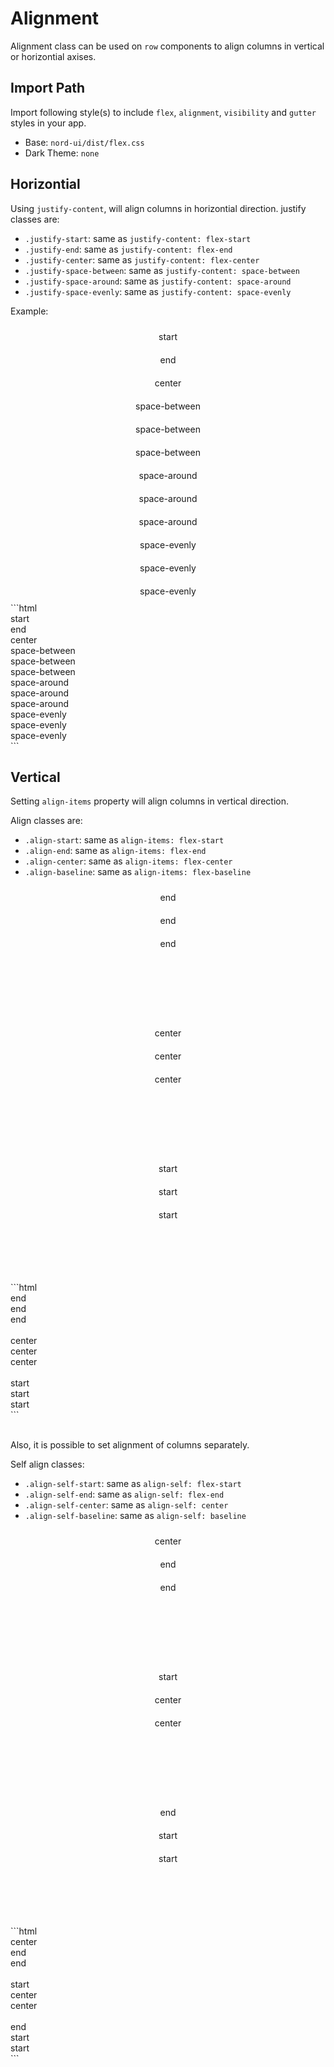# Alignment

Alignment class can be used on `row` components to align columns in vertical or horizontial axises.

## Import Path
Import following style(s) to include `flex`, `alignment`, `visibility` and `gutter` styles in your app.

- Base: `nord-ui/dist/flex.css`
- Dark Theme: `none`

## Horizontial

Using `justify-content`, will align columns in horizontial direction. justify classes are:
- `.justify-start`: same as `justify-content: flex-start`
- `.justify-end`: same as `justify-content: flex-end`
- `.justify-center`: same as `justify-content: flex-center`
- `.justify-space-between`: same as `justify-content: space-between`
- `.justify-space-around`: same as `justify-content: space-around`
- `.justify-space-evenly`: same as `justify-content: space-evenly`

Example:

<div class='code-example'>
	<div class='preview'>
		<div class="row simple-row justify-start">
			<div class="col xs-3 simple-col">start</div>
		</div>
		<div class="row simple-row justify-end">
			<div class="col xs-3 simple-col">end</div>
		</div>
		<div class="row simple-row justify-center">
			<div class="col xs-3 simple-col">center</div>
		</div>
		<div class="row simple-row justify-space-between">
			<div class="col xs-3 simple-col">space-between</div>
			<div class="col xs-3 simple-col">space-between</div>
			<div class="col xs-3 simple-col">space-between</div>
		</div>
		<div class="row simple-row justify-space-around">
			<div class="col xs-3 simple-col">space-around</div>
			<div class="col xs-3 simple-col">space-around</div>
			<div class="col xs-3 simple-col">space-around</div>
		</div>
		<div class="row simple-row justify-space-evenly">
			<div class="col xs-3 simple-col">space-evenly</div>
			<div class="col xs-3 simple-col">space-evenly</div>
			<div class="col xs-3 simple-col">space-evenly</div>
		</div>
	</div>
	<div class='source'>
```html
<div class="row justify-start">
	<div class="col xs-3">start</div>
</div>
<div class="row justify-end">
	<div class="col xs-3">end</div>
</div>
<div class="row justify-center">
	<div class="col xs-3">center</div>
</div>
<div class="row justify-space-between">
	<div class="col xs-3">space-between</div>
	<div class="col xs-3">space-between</div>
	<div class="col xs-3">space-between</div>
</div>
<div class="row justify-space-around">
	<div class="col xs-3">space-around</div>
	<div class="col xs-3">space-around</div>
	<div class="col xs-3">space-around</div>
</div>
<div class="row justify-space-evenly">
	<div class="col xs-3">space-evenly</div>
	<div class="col xs-3">space-evenly</div>
	<div class="col xs-3">space-evenly</div>
</div>
```
	</div>
</div>

## Vertical

Setting `align-items` property will align columns in vertical direction.

Align classes are:

- `.align-start`: same as `align-items: flex-start`
- `.align-end`: same as `align-items: flex-end`
- `.align-center`: same as `align-items: flex-center`
- `.align-baseline`: same as `align-items: flex-baseline`

<div class='code-example'>
	<div class='preview'>
		<div class="row simple-row align-end h-200">
			<div class="col xs-4 simple-col">end</div>
			<div class="col xs-4 simple-col">end</div>
			<div class="col xs-4 simple-col">end</div>
		</div>
		<br>
		<div class="row simple-row align-center h-200">
			<div class="col xs-4 simple-col">center</div>
			<div class="col xs-4 simple-col">center</div>
			<div class="col xs-4 simple-col">center</div>
		</div>
		<br>
		<div class="row simple-row align-first h-200">
			<div class="col xs-4 simple-col">start</div>
			<div class="col xs-4 simple-col">start</div>
			<div class="col xs-4 simple-col">start</div>
		</div>
	</div>
	<div class='source'>
```html
<div class="row align-end">
	<div class="col xs-4">end</div>
	<div class="col xs-4">end</div>
	<div class="col xs-4">end</div>
</div>
<br>
<div class="row align-center">
	<div class="col xs-4">center</div>
	<div class="col xs-4">center</div>
	<div class="col xs-4">center</div>
</div>
<br>
<div class="row align-first">
	<div class="col xs-4">start</div>
	<div class="col xs-4">start</div>
	<div class="col xs-4">start</div>
</div>
```
	</div>
</div>
<br>

Also, it is possible to set alignment of columns separately.

Self align classes:

- `.align-self-start`: same as `align-self: flex-start`
- `.align-self-end`: same as `align-self: flex-end`
- `.align-self-center`: same as `align-self: center`
- `.align-self-baseline`: same as `align-self: baseline`

<div class='code-example'>
	<div class='preview'>
		<div class="row simple-row align-end h-200">
			<div class="col xs-4 simple-col align-self-center">center</div>
			<div class="col xs-4 simple-col">end</div>
			<div class="col xs-4 simple-col">end</div>
		</div>
		<br>
		<div class="row simple-row align-center h-200">
			<div class="col xs-4 simple-col align-self-start">start</div>
			<div class="col xs-4 simple-col">center</div>
			<div class="col xs-4 simple-col">center</div>
		</div>
		<br>
		<div class="row simple-row align-first h-200">
			<div class="col xs-4 simple-col align-self-end">end</div>
			<div class="col xs-4 simple-col">start</div>
			<div class="col xs-4 simple-col">start</div>
		</div>
	</div>
	<div class='source'>
```html
<div class="row align-end">
	<div class="col xs-4 align-self-center">center</div>
	<div class="col xs-4">end</div>
	<div class="col xs-4">end</div>
</div>
<br>
<div class="row align-center">
	<div class="col xs-4 align-self-start">start</div>
	<div class="col xs-4">center</div>
	<div class="col xs-4">center</div>
</div>
<br>
<div class="row align-first">
	<div class="col xs-4 align-self-end">end</div>
	<div class="col xs-4">start</div>
	<div class="col xs-4">start</div>
</div>
```
	</div>
</div>

<style type="text/css">
	.simple-row {
		background-color: var(--nord3-pale);
	}
	.h-200 {
		height: 200px;
	}
	.simple-col {
		padding: 10px;
		background-color: var(--nord3-pale);
		border: 1px solid var(--nord3);
		text-align: center
	}
</style>